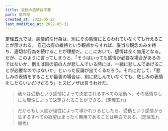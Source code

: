 ```yaml
---
title: 受動の感情は不要
part: 第四部
created_at: 2022-05-22
last_modified_at: 2022-05-31
---
```


定理五九では、感情的な行為は、別にその感情にとらわれていなくても行えることが示される。
自己の有の維持という観点からすれば、妥当な観念のみを持ち、適切な行為を続けることが理想だ。ここにおいて、感情は全く無用となる。
だが、このように言ってしまうと、「そうはいっても感情が必要な場合があるのではないか、例えば目の前の人が悲しんでいる時には、一緒に悲しんであげることが必要なのではないか」といった反論が出てくるだろう。それに対して、「悲しみの表情をすることが最善の場合は、別に悲しんでいなくても、悲しみの表情をしたらいいだけだろう」とスピノザは言うわけだ。

>我々は受動という感情によって決定されるすべての活動へ、その感情なしにも理性によって決定されることができる。(定理五九)

>だからもし人間が理性によって導かれうるとしたら、受動という感情から生ずるすべての欲望はまったく無用であることは明白である。(定理五九備考)
